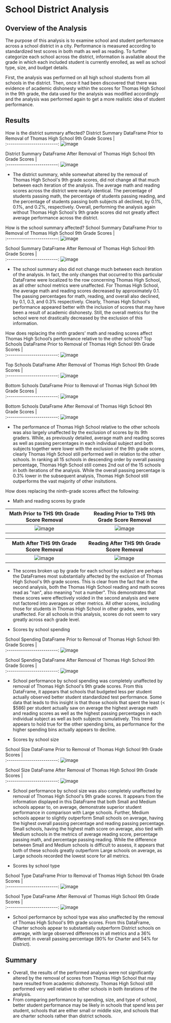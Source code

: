 # School District Analysis

## Overview of the Analysis
 The purpose of this analysis is to examine school and student performance across a school district in a city. Performance is measured according to standardized test scores in both math as well as reading. To further categorize each school across the district, information is available about the grade in which each included student is currently enrolled, as well as school type, size, and budget details. 

 First, the analysis was performed on all high school students from all schools in the district. Then, once it had been discovered that there was evidence of academic dishonesty within the scores for Thomas High School in the 9th grade, the data used for the analysis was modified accordingly and the analysis was performed again to get a more realistic idea of student performance. 

## Results
How is the district summary affected?
District Summary DataFrame Prior to Removal of Thomas High School 9th Grade Scores            |  
:-------------------------:
![image](https://user-images.githubusercontent.com/108832056/184417994-afe4eada-b7ad-474a-91af-7174f9ac0b43.png)


District Summary DataFrame After Removal of Thomas High School 9th Grade Scores            |  
:-------------------------:
![image](https://user-images.githubusercontent.com/108832056/184419269-710a3bf3-1b6e-4717-bf9f-85c24f83b790.png)

* The district summary, while somewhat altered by the removal of Thomas High School's 9th grade scores, did not change all that much between each iteration of the analysis. The average math and reading scores across the district were nearly identical. The percentage of students passing math, the percentage of students passing reading, and the percentage of students passing both subjects all declined, by 0.1%, 0.1%, and 0.2%, respectively. Overall, performing the analysis again without Thomas High School's 9th grade scores did not greatly affect average performance across the district.

How is the school summary affected?
School Summary DataFrame Prior to Removal of Thomas High School 9th Grade Scores            |  
:-------------------------:
![image](https://user-images.githubusercontent.com/108832056/184418376-b1201f6c-6fb5-4396-946a-611d0c0be0e8.png)
 

School Summary DataFrame After Removal of Thomas High School 9th Grade Scores            |  
:-------------------------:
![image](https://user-images.githubusercontent.com/108832056/184419334-fa8f30b5-8a86-4470-af87-5755a438ed9c.png)


* The school summary also did not change much between each iteration of the analysis. In fact, the only changes that occurred to this particular DataFrame were localized to the row concerning Thomas High School, as all other school metrics were unaffected. For Thomas High School, the average math and reading scores decreased by approximately 0.1. The passing percentages for math, reading, and overall also declined, by 0.1, 0.3, and 0.3% respectively. Clearly, Thomas High School's performance appeared better with the inclusion of scores that may have been a result of academic dishonesty. Still, the overall metrics for the school were not drastically decreased by the exclusion of this information. 

How does replacing the ninth graders’ math and reading scores affect Thomas High School’s performance relative to the other schools?
Top Schools DataFrame Prior to Removal of Thomas High School 9th Grade Scores            |  
:-------------------------:
![image](https://user-images.githubusercontent.com/108832056/184418440-bd8e9c45-5bc2-49d9-9d09-c6eb4fc9d2e5.png)


Top Schools DataFrame After Removal of Thomas High School 9th Grade Scores            |  
:-------------------------:
![image](https://user-images.githubusercontent.com/108832056/184419399-4180550b-180d-4de8-921c-cfb8a53d3b4d.png)


Bottom Schools DataFrame Prior to Removal of Thomas High School 9th Grade Scores            |  
:-------------------------:
![image](https://user-images.githubusercontent.com/108832056/184559280-e4b739c7-7217-42b3-8a6e-d64236fd9ae4.png)


Bottom Schools DataFrame After Removal of Thomas High School 9th Grade Scores            |  
:-------------------------:
![image](https://user-images.githubusercontent.com/108832056/184559284-494cd044-1646-4b10-a7cb-0cb9a5e5ba5c.png)

* The performance of Thomas High School relative to the other schools was also largely unaffected by the exclusion of scores by its 9th graders. While, as previously detailed, average math and reading scores as well as passing percentages in each individual subject and both subjects together were lower with the exclusion of the 9th grade scores, clearly Thomas High School still performed well in relation to the other schools. In ranking all 15 schools in descending order by overall passing percentage, Thomas High School still comes 2nd out of the 15 schools in both iterations of the analysis. While the overall passing percentage is 0.3% lower in the subsequent analysis, Thomas High School still outperforms the vast majority of other insitutions. 

How does replacing the ninth-grade scores affect the following:
* Math and reading scores by grade

Math Prior to THS 9th Grade Score Removal           |  Reading Prior to THS 9th Grade Score Removal
:-------------------------:|:-------------------------:
![image](https://user-images.githubusercontent.com/108832056/184418490-e245fa57-0db0-4fdc-b60e-49ef84773ae6.png)|  ![image](https://user-images.githubusercontent.com/108832056/184418540-32844a61-39c3-4640-8ad6-ea7fa3c468e4.png)


Math After THS 9th Grade Score Removal           |  Reading After THS 9th Grade Score Removal
:-------------------------:|:-------------------------:
![image](https://user-images.githubusercontent.com/108832056/184419463-9019c73e-48bf-4275-abce-d6ff83fc50d1.png)|  ![image](https://user-images.githubusercontent.com/108832056/184419524-fdd83e02-dd10-41b4-abef-0b61ca44937e.png)

* The scores broken up by grade for each school by subject are perhaps the DataFrames most substantially affected by the exclusion of Thomas High School's 9th grade scores. This is clear from the fact that in the second analysis, both the Thomas High School reading and math scores read as "nan", also meaning "not a number". This demonstrates that these scores were effectively voided in the second analysis and were not factored into averages or other metrics. All other scores, including those for students in Thomas High School in other grades, were unaffected. For all schools in this analysis, scores do not seem to vary greatly across each grade level.

* Scores by school spending

School Spending DataFrame Prior to Removal of Thomas High School 9th Grade Scores            |  
:-------------------------:
![image](https://user-images.githubusercontent.com/108832056/184418629-616be9f4-56b2-4d6e-95e1-55f82a34c067.png)
 

School Spending DataFrame After Removal of Thomas High School 9th Grade Scores            |  
:-------------------------:
![image](https://user-images.githubusercontent.com/108832056/184419576-8d498014-454c-45be-a736-8faedd999c62.png)

* School performance by school spending was completely unaffected by removal of Thomas High School's 9th grade scores. From this DataFrame, it appears that schools that budgeted less per student actually observed better student standardized test performance. Some data that leads to this insight is that those schools that spent the least (< $586) per student actually saw on average the highest average math and reading scores as well as the highest passing percentages in each individual subject as well as both subjects cumulatively. This trend appears to hold true for the other spending bins, as performance for the higher spending bins actually appears to decline. 

* Scores by school size

School Size DataFrame Prior to Removal of Thomas High School 9th Grade Scores            |  
:-------------------------:
![image](https://user-images.githubusercontent.com/108832056/184418698-43a14631-dcf1-4bac-854e-3f4f3ad7903a.png)


School Size DataFrame After Removal of Thomas High School 9th Grade Scores            |  
:-------------------------:
![image](https://user-images.githubusercontent.com/108832056/184419618-c53f0c33-332c-4339-9810-39af8416efb7.png)

* School performance by school size was also completely unaffected by removal of Thomas High School's 9th grade scores. It appears from the information displayed in this DataFrame that both Small and Medium schools appear to, on average, demonstrate superior student performance in comparison with Large schools. Further, Medium schools appear to slightly outperform Small schools on average, having the highest overall passing percentage and reading passing percentage. Small schools, having the highest math score on average, also tied with Medium schools in the metrics of average reading score, percentage passing math, and percentage passing reading. While the difference between Small and Medium schools is difficult to assess, it appears that both of these schools greatly outperform Large schools on average, as Large schools recorded the lowest score for all metrics. 

* Scores by school type

School Type DataFrame Prior to Removal of Thomas High School 9th Grade Scores            |  
:-------------------------:
![image](https://user-images.githubusercontent.com/108832056/184418744-fba0d743-529a-4761-a7df-d834765002c0.png)


School Type DataFrame After Removal of Thomas High School 9th Grade Scores            |  
:-------------------------:
![image](https://user-images.githubusercontent.com/108832056/184419645-697e5fe6-df0b-4efc-bdfc-819801d8ea7d.png)

* School performance by school type was also unaffected by the removal of Thomas High School's 9th grade scores. From this DataFrame, Charter schools appear to substantially outperform District schools on average, with large observed differences in all metrics and a 36% different in overall passing percentage (90% for Charter and 54% for District). 

## Summary
* Overall, the results of the performed analysis were not significantly altered by the removal of scores from Thomas High School that may have resulted from academic dishonesty. Thomas High School still performed very well relative to other schools in both iterations of the analysis.
* From comparing performance by spending, size, and type of school, better student performance may be likely in schools that spend less per student, schools that are either small or middle size, and schools that are charter schools rather than district schools. 
